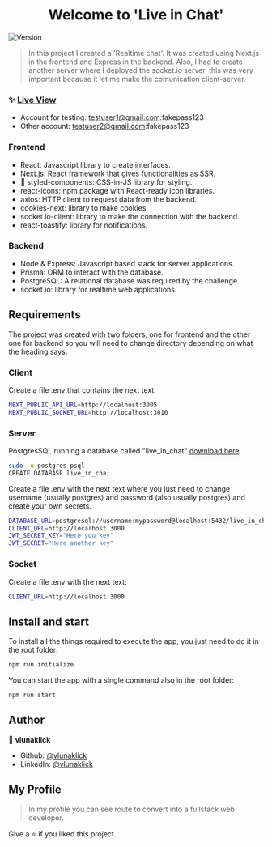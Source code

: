 <h1 align="center">Welcome to 'Live in Chat'</h1>
<p>
  <img alt="Version" src="https://img.shields.io/badge/version-1.0.0-blue.svg?cacheSeconds=2592000" />
</p>

> In this project I created a 'Realtime chat'. It was created using Next.js in the frontend and Express in the backend. Also, I had to create another server where I deployed the socket.io server, this was very important because it let me make the comunication client-server.

### ✨ [Live View](https://live-in-chat.vercel.app/login)

- Account for testing: testuser1@gmail.com:fakepass123
- Other account: testuser2@gmail.com:fakepass123

### Frontend

- React: Javascript library to create interfaces.
- Next.js: React framework that gives functionalities as SSR.
- 💅 styled-components: CSS-in-JS library for styling.
- react-icons: npm package with React-ready icon libraries.
- axios: HTTP client to request data from the backend.
- cookies-next: library to make cookies.
- socket.io-client: library to make the connection with the backend.
- react-toastify: library for notifications.

### Backend

- Node & Express: Javascript based stack for server applications.
- Prisma: ORM to interact with the database.
- PostgreSQL: A relational database was required by the challenge.
- socket.io: library for realtime web applications.

## Requirements

The project was created with two folders, one for frontend and the other one for backend so you will need to change directory depending on what the heading says.

### Client

Create a file .env that contains the next text:

```sh
NEXT_PUBLIC_API_URL=http://localhost:3005
NEXT_PUBLIC_SOCKET_URL=http://localhost:3010
```

### Server

PostgresSQL running a database called "live_in_chat" [download here](https://www.postgresql.org/download/)

```sh
sudo -u postgres psql
CREATE DATABASE live_in_cha;
```

Create a file .env with the next text where you just need to change username (usually postgres) and password (also usually postgres) and create your own secrets.

```sh
DATABASE_URL=postgresql://username:mypassword@localhost:5432/live_in_chat
CLIENT_URL=http://localhost:3000
JWT_SECRET_KEY="Here you key"
JWT_SECRET="Here another key"
```

### Socket

Create a file .env with the next text:

```sh
CLIENT_URL=http://localhost:3000
```

## Install and start

To install all the things required to execute the app, you just need to do it in the root folder:

```sh
npm run initialize
```

You can start the app with a single command also in the root folder:

```sh
npm run start
```
## Author

👤 **vlunaklick**

* Github: [@vlunaklick](https://github.com/vlunaklick)
* LinkedIn: [@vlunaklick](https://linkedin.com/in/vlunaklick)

## My Profile

> In my profile you can see route to convert into a fullstack web developer.

Give a ⭐️ if you liked this project.